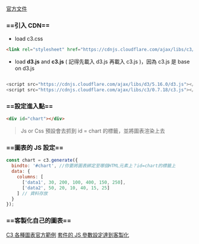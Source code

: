 [官方文件](https://c3js.org/)
### ==引入 CDN==

- load c3.css
```HTML
<link rel="stylesheet" href="https://cdnjs.cloudflare.com/ajax/libs/c3/0.7.18/c3.css">
```

- load **d3.js** and **c3.js** ( 記得先載入 d3.js 再載入 c3.js )，因為 c3.js 是 base on d3.js
```Javascript

<script src="https://cdnjs.cloudflare.com/ajax/libs/d3/5.16.0/d3.js"></script>
<script src="https://cdnjs.cloudflare.com/ajax/libs/c3/0.7.18/c3.js"></script>
```


### ==設定進入點==

```HTML
<div id="chart"></div>
```

> Js or Css 預設會去抓到 id = chart 的標籤，並將圖表渲染上去

### ==圖表的 JS 設定==

```javascript
const chart = c3.generate({
  bindto: '#chart', //你要將圖表綁定至哪個HTML元素上？id=chart的標籤上
  data: {
    columns: [
      ['data1', 30, 200, 100, 400, 150, 250],
      ['data2', 50, 20, 10, 40, 15, 25]
    ] // 資料存放
  }
});
```


### ==客製化自己的圖表==

 [C3 各種圖表官方範例](https://c3js.org/examples.html)
 [套件的 JS 參數設定達到客製化](https://c3js.org/reference.html)
 